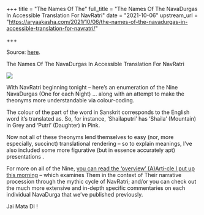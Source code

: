 +++
title = "The Names Of The"
full_title = "The Names Of The NavaDurgas In Accessible Translation For NavRatri"
date = "2021-10-06"
upstream_url = "https://aryaakasha.com/2021/10/06/the-names-of-the-navadurgas-in-accessible-translation-for-navratri/"

+++

Source: [here](https://aryaakasha.com/2021/10/06/the-names-of-the-navadurgas-in-accessible-translation-for-navratri/).

The Names Of The NavaDurgas In Accessible Translation For NavRatri

![](https://aryaakasha.files.wordpress.com/2021/10/arya-akasha-navratri-guide.png?w=1024)

With NavRatri beginning tonight – here’s an enumeration of the Nine NavaDurgas (One for each Night) … along with an attempt to make the theonyms more understandable via colour-coding.

The colour of the part of the word in Sanskrit corresponds to the English word it’s translated as. So, for instance, ‘Shailaputri’ has ‘Shaila’ (Mountain) in Grey and ‘Putri’ (Daughter) in Pink.

Now not all of these theonyms lend themselves to easy (nor, more especially, succinct) translational rendering – so to explain meanings, I’ve also included some more figurative (but in essence accurately apt) presentations .

For more on all of the Nine, [you can read the ‘overview’ (A)Arti-cle I put up this morning](https://aryaakasha.com/2019/09/29/navratri-the-nine-nights-of-goddess-durga-2/) – which examines Them in the context of Their narrative procession through the mythic cycle of NavRatri; and/or you can check out the much more extensive and in-depth specific commentaries on each individual NavaDurga that we’ve published previously.

Jai Mata DI !